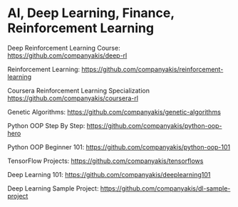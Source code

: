 # AI, Deep Learning, Finance, Reinforcement Learning

Deep Reinforcement Learning Course:
https://github.com/companyakis/deep-rl

Reinforcement Learning:
https://github.com/companyakis/reinforcement-learning

Coursera Reinforcement Learning Specialization
https://github.com/companyakis/coursera-rl

Genetic Algorithms:
https://github.com/companyakis/genetic-algorithms

Python OOP Step By Step:
https://github.com/companyakis/python-oop-hero

Python OOP Beginner 101:
https://github.com/companyakis/python-oop-101

TensorFlow Projects:
https://github.com/companyakis/tensorflows



Deep Learning 101:
https://github.com/companyakis/deeplearning101

Deep Learning Sample Project:
https://github.com/companyakis/dl-sample-project

